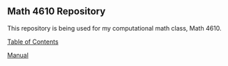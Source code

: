 ## Math 4610 Repository

This repository is being used for my computational math class, Math 4610.

[Table of Contents](toc/task_toc.md)

[Manual](manual/manual.md)
